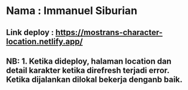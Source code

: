 # Nama : Immanuel Siburian
## Link deploy : https://mostrans-character-location.netlify.app/
## NB: 1. Ketika dideploy, halaman location dan detail karakter ketika direfresh terjadi error. Ketika dijalankan dilokal bekerja denganb baik.
